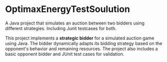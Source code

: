 # OptimaxEnergyTestSoulution
A Java project that simulates an auction between two bidders using different strategies. Including Junit testcases for both.


This project implements a **strategic bidder** for a simulated auction game using Java. The bidder dynamically adapts its bidding strategy based on the opponent's behavior and remaining resources. The project also includes a basic opponent bidder and JUnit test cases for validation.
